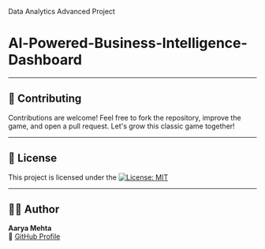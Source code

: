 Data Analytics Advanced Project
# Al-Powered-Business-Intelligence-Dashboard

---

## 🤝 Contributing
Contributions are welcome!
Feel free to fork the repository, improve the game, and open a pull request. Let's grow this classic game together!

---

## 📄 License
This project is licensed under the [![License: MIT](https://img.shields.io/badge/License-MIT-blue.svg)](./LICENSE)

---

## 👩‍💻 Author
**Aarya Mehta**  
🔗 [GitHub Profile](https://github.com/AaryaMehta2506)
